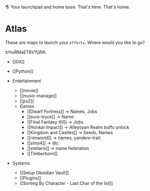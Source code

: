 🌎 Your launchpad and home base. That's here. That's home.
# Atlas 
These are maps to launch your `efforts`. Where would you like to go?

zrhuRMaET8VYjWA

- [[Git]]
- [[Python]]

- Entertainment
	- [[movie]]
	- [[music-manage]]
	- [[ps2]]
	- Games
		- [[Dwarf Fortress]] -> Names, Jobs
		- [[euro-truck]] -> Name
		- [[Final Fantasy XII]] -> Jobs
		- [[Honkai Impact]] -> Alleysyan Realm buffs unlock
		- [[Kingdom and Castles]] -> Seeds, Names
		- [[rimworld]] -> names, yandere-trait
		- [[sims4]] -> dlc
		- [[stellaris]] -> name federation
		- [[Timberborn]]

- Systems
	- [[Setup Obsidian Vault]]
	- [[Plugins]]
	- [[Sorting By Character - Last Char of the list]]